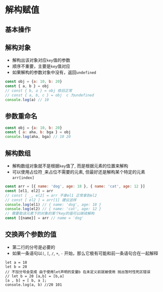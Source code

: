 # 解构赋值

## 基本操作
## 解构对象
* 解构出该对象对应`key`值的参数
* 顺序不重要，主要是`key`值对应
* 如果解构的参数对象中没有，返回`undefined`
```js
const obj = {a: 10, b: 20}
const { a, b } = obj
// const { b, a } = obj 依旧正常
// const { a, b, c } = obj  c 为undefined
console.log(a) // 10
```
## 参数重命名
```js
const obj = {a: 10, b: 20}
const { a: aha, b: bga } = obj
console.log(aha, bga) // 10 20
```

## 解构数组
* 解构数组对象就不是根据`key`值了, 而是根据元素的位置来解构
* 可以使用占位符`_`来占位不需要的元素, 但最好还是解构某个特定的元素`arr[index]`
```js
const arr = [{ name: 'dog', age: 18 }, { name: 'cat', age: 12 }]
const [el1, el2] = arr
// const [ _, el2] = arr 不拿el1 正常拿到el2
// const [ el2 ] = arr[1] 建议这样
console.log(el1) // { name: 'dog', age: 18 }
console.log(el2) // { name: 'cat', age: 12 }
// 需要取该元素下的对象的某个key的值可以继续解构
const [{name}] = arr // name = 'dog'
```

## 交换两个参数的值
* 第二行的分号是必要的
* 如果一条语句以`(`, `[`, `/`, `+`, `-` 开始，那么它极有可能和前一条语句合在一起解释
```js{2}
let a = 10
let b = 20
// 不加分号会变成 由于使用let声明的变量b 在未定义前就被使用 抛出暂时性死区错误
// let b = 20 [a,b] = [b,a]
[a , b] = [ b, a ];
console.log(a, b) //20 101
```